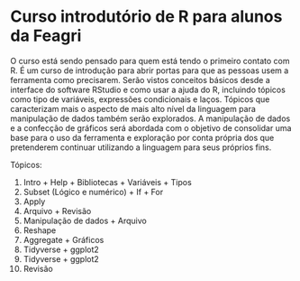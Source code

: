 # Curso introdutório de R para alunos da Feagri
O curso está sendo pensado para quem está tendo o primeiro contato com R. É um curso de introdução para abrir portas para que as pessoas usem a ferramenta como precisarem. Serão vistos conceitos básicos desde a interface do software RStudio e como usar a ajuda do R, incluindo tópicos como tipo de variáveis, expressões condicionais e laços. Tópicos que caracterizam mais o aspecto de mais alto nível da linguagem para manipulação de dados também serão explorados. A manipulação de dados e a confecção de gráficos será abordada com o objetivo de consolidar uma base para o uso da ferramenta e exploração por conta própria dos que pretenderem continuar utilizando a linguagem para seus próprios fins.


Tópicos:
1. Intro + Help + Bibliotecas + Variáveis + Tipos
2. Subset (Lógico e numérico) + If + For
3. Apply
4. Arquivo + Revisão
5. Manipulação de dados + Arquivo
6. Reshape
7. Aggregate + Gráficos
8. Tidyverse + ggplot2
9. Tidyverse + ggplot2
10. Revisão	
